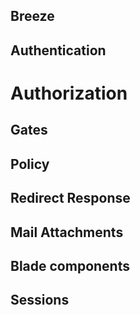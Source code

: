 ## Breeze

## Authentication

# Authorization

## Gates

## Policy

## Redirect Response

## Mail Attachments

## Blade components

## Sessions
